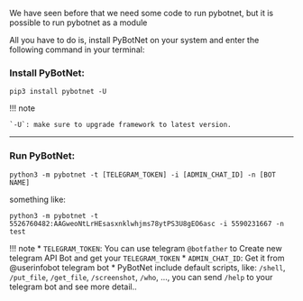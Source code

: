 
We have seen before that we need some code to run pybotnet, but it is possible to run pybotnet as a module

All you have to do is, install PyBotNet on your system and enter the following command in your terminal:


### Install PyBotNet:
```console
pip3 install pybotnet -U
```

!!! note

    `-U`: make sure to upgrade framework to latest version.

---

### Run PyBotNet:

```console
python3 -m pybotnet -t [TELEGRAM_TOKEN] -i [ADMIN_CHAT_ID] -n [BOT NAME]
```

something like:

```console
python3 -m pybotnet -t 5526760482:AAGweoNtLrHEsasxnklwhjms78ytPS3U8gEO6asc -i 5590231667 -n test
```

!!! note
    * `TELEGRAM_TOKEN`: You can use telegram `@botfather` to Create new telegram API Bot and get your `TELEGRAM_TOKEN` 
    * `ADMIN_CHAT_ID`: Get it from @userinfobot telegram bot
    * PyBotNet include default scripts, like: `/shell`, `/put_file`, `/get_file`, `/screenshot`, `/who`, ...,
     you can send `/help` to your telegram bot and see more detail..